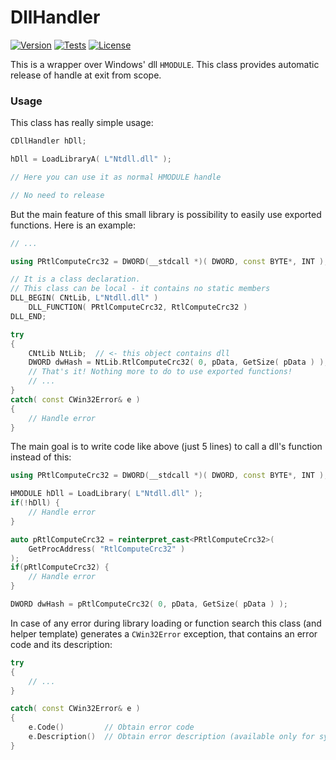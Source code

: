 # DllHandler
[![Version][]]() [![Tests][]]() [![License][]]()

[Version]:		   https://img.shields.io/badge/Version-v1.0-blue
[Tests]:		   https://img.shields.io/badge/Tests-passed-brightgreen
[License]:		   https://img.shields.io/badge/License-GNU%20GPL%20v.3-blue

This is a wrapper over Windows' dll `HMODULE`. This class provides automatic release of handle at exit from scope.

### Usage
This class has really simple usage:

```cpp
CDllHandler hDll;

hDll = LoadLibraryA( L"Ntdll.dll" );

// Here you can use it as normal HMODULE handle

// No need to release
```

But the main feature of this small library is possibility to easily use exported functions.
Here is an example:

```cpp
// ...

using PRtlComputeCrc32 = DWORD(__stdcall *)( DWORD, const BYTE*, INT );

// It is a class declaration.
// This class can be local - it contains no static members
DLL_BEGIN( CNtLib, L"Ntdll.dll" )
    DLL_FUNCTION( PRtlComputeCrc32, RtlComputeCrc32 )
DLL_END;

try
{
    CNtLib NtLib;  // <- this object contains dll
    DWORD dwHash = NtLib.RtlComputeCrc32( 0, pData, GetSize( pData ) );
    // That's it! Nothing more to do to use exported functions!
    // ...
}
catch( const CWin32Error& e )
{
    // Handle error
}
```

The main goal is to write code like above (just 5 lines) to call a dll's function instead of this:
```cpp
using PRtlComputeCrc32 = DWORD(__stdcall *)( DWORD, const BYTE*, INT );

HMODULE hDll = LoadLibrary( L"Ntdll.dll" );
if(!hDll) {
    // Handle error
}

auto pRtlComputeCrc32 = reinterpret_cast<PRtlComputeCrc32>(
    GetProcAddress( "RtlComputeCrc32" )
);
if(pRtlComputeCrc32) {
    // Handle error
}

DWORD dwHash = pRtlComputeCrc32( 0, pData, GetSize( pData ) );
```

In case of any error during library loading or function search this class (and helper template) generates a `CWin32Error` exception, 
that contains an error code and its description:

```cpp
try
{
    // ...
}

catch( const CWin32Error& e )
{
    e.Code()         // Obtain error code
    e.Description()  // Obtain error description (available only for system errors)
}
```
